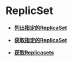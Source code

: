 # ReplicSet<a name="cce_02_0181"></a>

-   **[列出指定的ReplicaSet](列出指定的ReplicaSet.md)**  

-   **[获取指定的ReplicaSet](获取指定的ReplicaSet.md)**  

-   **[获取Replicasets](获取Replicasets.md)**  



